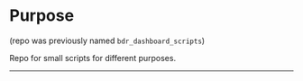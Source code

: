 # Purpose

(repo was previously named `bdr_dashboard_scripts`)

Repo for small scripts for different purposes.

---